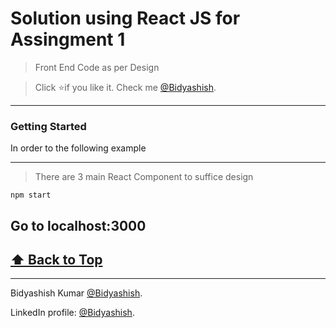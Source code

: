 # Solution  using React JS for Assingment 1
> Front End Code as per Design

> Click :star:if you like it. Check me [@Bidyashish](https://www.bidyashish.com).

---

### Getting Started 

In order to the following example 

---
> There are 3 main React Component to suffice design

```
npm start
```
Go to localhost:3000
---
**[⬆ Back to Top](#Getting-Started)**
---



---
Bidyashish Kumar [@Bidyashish](https://www.bidyashish.com).

LinkedIn profile: [@Bidyashish](https://www.linkedin.com/in/bidyashish/).